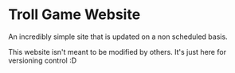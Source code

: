 # Troll Game Website

An incredibly simple site that is updated on a non scheduled basis.

This website isn't meant to be modified by others. It's just here for versioning control :D